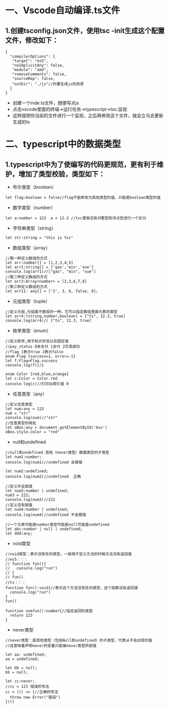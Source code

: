 # 一、Vscode自动编译.ts文件

## 1.创建tsconfig.json文件，使用tsc -init生成这个配置文件，修改如下：

```
{
  "compilerOptions": {
   "target": "es5",
   "noImplicitAny": false,
   "module": "amd",
   "removeComments": false,
   "sourceMap": false,
   "outDir": "./js"//你要生成js的目录
  }
}

```

* 创建一个inde.ts文件，随便写点js
* 点击vscode里面的终端->运行任务->typescript->tsc:监视
* 这样就把你当前的文件进行一个监视，之后再修改这个文件，就会立马去更新生成的ts

#  二、typescript中的数据类型

## 1.typescript中为了使编写的代码更规范，更有利于维护，增加了类型校验，类型如下：

* 布尔类型（boolean）

 ```
let flag:boolean = false//flag不能修改为其他类型的值，只能是boolean类型的值
 ```

* 数字类型（number）

```
let a:number = 123  a = 12.3 //tsc里面没有对整型和浮点型进行一个区分
```

* 字符串类型（string）

```
let str:string = "this is tsc"
```

* 数组类型（array）

```
//第一种定义数组的方式
let arr:number[] = [1,2,3,4,5]
let arr1:string[] = ['gao','min','xue']
console.log(arr1)//["gao", "min", "xue"]
//第二种定义数组的方式
let arr3:Array<number> = [2,3,6,7,8]
//第三种定义数组的方式
let arr11: any[] = ['2', 3, 6, false, 8];
```

* 元组类型（tuple）

```
//定义元组,元组属于数组的一种，它可以指定数组里面元素的类型
let arr4:[string,number,boolean] = ["ts", 12.3, true]
console.log(arr4)// ["ts", 12.3, true]
```

* 枚举类型（enum）

```
//定义枚举,用于标识状态以及固定值
//pay_status 0未支付 1支付 2交易成功
//flag 1表示true 2表示false
enum Flag {success=1, error=-1}
let f:Flag=Flag.success
console.log(f)//1

enum Color {red,blue,orange}
let c:Color = Color.red
console.log(c)//打印出索引值 0
```

* 任意类型（any）

```
//定义任意类型
let num:any = 123
num = "str"
console.log(num)//"str"
//任意类型的用处
let oBox:any = document.getElementById('box')
oBox.style.color = "red"
```

* null和undefined

```
//null和undefined 其他（never类型）数据类型的子类型
let num1:number;
console.log(num1)//undefined 会报错

let num2:undefined;
console.log(num2)//undefined  正确

//定义并且赋值
let num3:number | undefined;
num3 = 222;
console.log(num3)//222
//定义没有赋值
let num4:number | undefined;
console.log(num4)//undefined 不会报错

//一个元素可能是number类型可能是null可能是undefined
let abc:number | null | undefined;
let ddd:any;
```



* void类型

```
//void类型：表示没有任何类型，一般用于定义方法的时候方法没有返回值
//es5：：：
// function fun(){
//   console.log("run")
// }
// fun()
//ts：：：
function fun():void{//表示这个方法没有任何类型，这个函数没有返回值
  console.log("run")
}
fun()

function numfun():number{//指定返回的类型
  return 123
}
```

* never类型

```
//never类型：是其他类型（包括Null和undefined）的子类型，代表从不会出现的值
//这意味着声明never的变量只能被never类型所赋值

let aa: undefined;
aa = undefined;

let bb = null;
bb = null;

let cc:never;
//cc = 123 错误的写法
cc = (() => {//正确的写法
  throw new Error("错误")
})()

```



